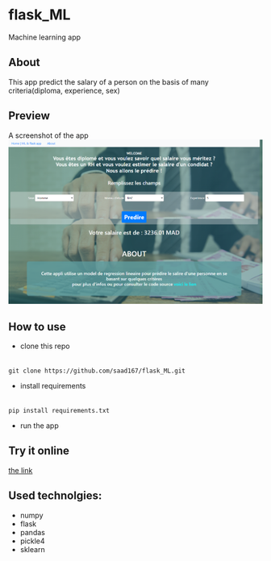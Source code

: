 # flask_ML
Machine learning app 


## About

This app predict the salary of a person on the basis of many criteria(diploma, experience, sex)

## Preview

A screenshot of the app 
<img src="static\screen.png" />

## How to use

* clone this repo 

<code>
git clone https://github.com/saad167/flask_ML.git
</code>


* install requirements 

<code>
pip install requirements.txt
</code>


* run the app 

## Try it online

<a href=""> the link </a>

## Used technolgies:

* numpy
* flask
* pandas
* pickle4 
* sklearn
